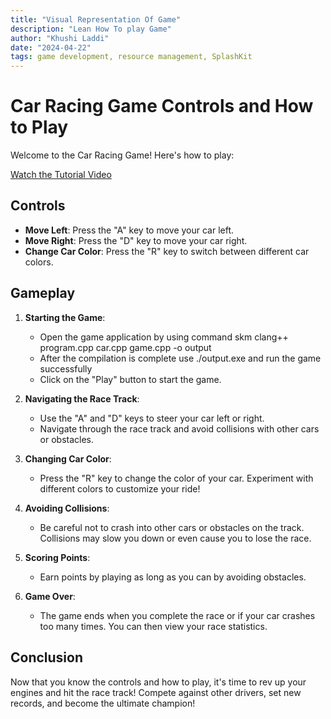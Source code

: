 ```yaml
---
title: "Visual Representation Of Game"
description: "Lean How To play Game"
author: "Khushi Laddi"
date: "2024-04-22"
tags: game development, resource management, SplashKit
---
```

# Car Racing Game Controls and How to Play

Welcome to the Car Racing Game! Here's how to play:

[Watch the Tutorial Video](https://youtu.be/N5Oh1Wi7NlY?si=n4eeC2fmDwNi-HGC)

## Controls
- **Move Left**: Press the "A" key to move your car left.
- **Move Right**: Press the "D" key to move your car right.
- **Change Car Color**: Press the "R" key to switch between different car colors.

## Gameplay
1. **Starting the Game**:
   - Open the game application by using command skm clang++ program.cpp car.cpp game.cpp -o output
   - After the compilation is complete use ./output.exe and run the game successfully
   - Click on the "Play" button to start the game.

2. **Navigating the Race Track**:
   - Use the "A" and "D" keys to steer your car left or right.
   - Navigate through the race track and avoid collisions with other cars or obstacles.

3. **Changing Car Color**:
   - Press the "R" key to change the color of your car. Experiment with different colors to customize your ride!

4. **Avoiding Collisions**:
   - Be careful not to crash into other cars or obstacles on the track. Collisions may slow you down or even cause you to lose the race.

5. **Scoring Points**:
   - Earn points by playing as long as you can by avoiding obstacles.

6. **Game Over**:
   - The game ends when you complete the race or if your car crashes too many times. You can then view your race statistics.

## Conclusion
Now that you know the controls and how to play, it's time to rev up your engines and hit the race track! Compete against other drivers, set new records, and become the ultimate champion!

